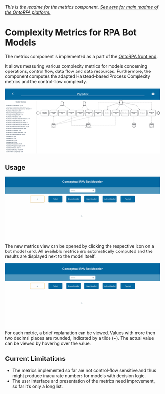 _This is the readme for the metrics component. [See here for main readme of the OntoRPA platform.](https://github.com/bptlab/onto-rpa-platform)_

# Complexity Metrics for RPA Bot Models
The metrics component is implemented as a part of the [OntoRPA front end](https://github.com/bptlab/onto-rpa-frontend/).

It allows measuring various complexity metrics for models concerning operations, control flow, data flow and data resources.
Furthermore, the component computes the adapted Halstead-based Process Complexity metrics and the control-flow complexity.

![Screenshot of bot model with computed metrics](figures/OntoRPA-Metrics%20Example.png)

## Usage

![animation for opening the metrics view](figures/OntoRPA-Metrics%20Start.gif)
The new metrics view can be opened by clicking the respective icon on a bot model card.
All available metrics are automatically computed and the results are displayed next to the model itself.


![animation showing metrics view](figures/OntoRPA-Metrics%20Start.gif)
For each metric, a brief explanation can be viewed.
Values with more then two decimal places are rounded, indicated by a tilde (~).
The actual value can be viewed by hovering over the value.


## Current Limitations

- The metrics implemented so far are not control-flow sensitive and thus might produce inacurrate numbers for models with decision logic.
- The user interface and presentation of the metrics need improvement, so far it's only a long list.
